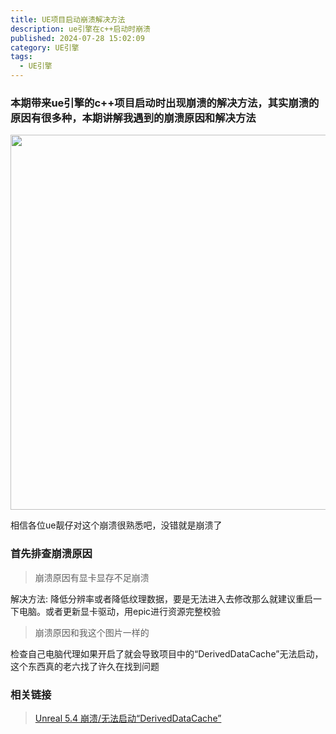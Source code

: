 ```yaml
---
title: UE项目启动崩溃解决方法
description: ue引擎在c++启动时崩溃
published: 2024-07-28 15:02:09
category: UE引擎
tags:
  - UE引擎
---
```

### 本期带来ue引擎的c++项目启动时出现崩溃的解决方法，其实崩溃的原因有很多种，本期讲解我遇到的崩溃原因和解决方法
<img src="https://onedrive.live.com/embed?resid=2182F48B953D36F8%2114554&authkey=%21ANTs5zZcuC9esx8&width=746&height=600" width="746" height="600" />

相信各位ue靓仔对这个崩溃很熟悉吧，没错就是崩溃了
### 首先排查崩溃原因
> 崩溃原因有显卡显存不足崩溃

解决方法: 降低分辨率或者降低纹理数据，要是无法进入去修改那么就建议重启一下电脑。或者更新显卡驱动，用epic进行资源完整校验
> 崩溃原因和我这个图片一样的

检查自己电脑代理如果开启了就会导致项目中的“DerivedDataCache”无法启动，这个东西真的老六找了许久在找到问题

### 相关链接
> [Unreal 5.4 崩溃/无法启动“DerivedDataCache”](https://forums.unrealengine.com/t/unreal-5-4-crash-will-not-start-deriveddatacache/1776423/16)